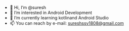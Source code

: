 - 👋 Hi, I’m @suresh
- 👀 I’m interested in Android Development
- 🌱 I’m currently learning kotlinand Android Studio
- 📫 You can reach by e-mail: sureshssv1808@gmail.com

<!---
suresh181/suresh181 is a ✨ special ✨ repository because its `README.md` (this file) appears on your GitHub profile.
You can click the Preview link to take a look at your changes.
--->
